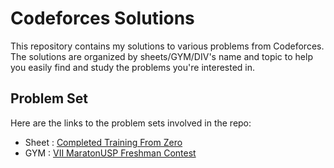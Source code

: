 # Codeforces Solutions

This repository contains my solutions to various problems from Codeforces. The solutions are organized by sheets/GYM/DIV's name and topic to help you easily find and study the problems you're interested in.


## Problem Set

Here are the links to the problem sets involved in the repo:

- Sheet : [Completed Training From Zero](https://codeforces.com/group/isP4JMZTix/contests)
- GYM : [VII MaratonUSP Freshman Contest](https://codeforces.com/gym/104069)
